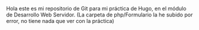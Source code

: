 Hola este es mi repositorio de Git para mi práctica de Hugo, en el módulo de Desarrollo Web Servidor.
(La carpeta de php/Formulario la he subido por error, no tiene nada que ver con la práctica)
